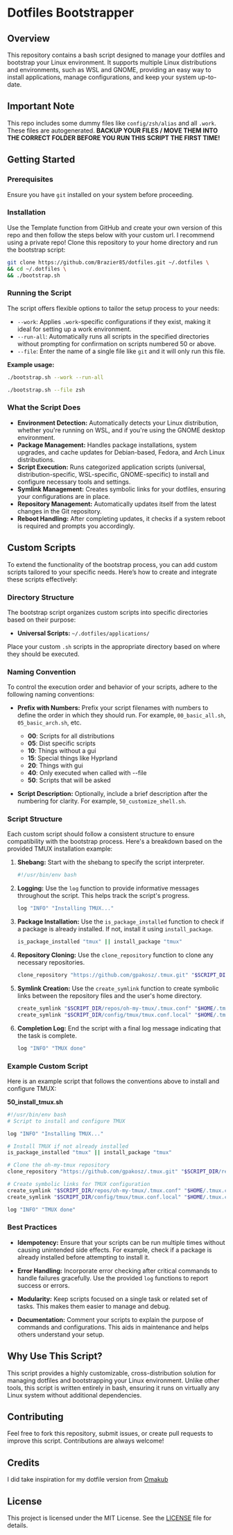 # Dotfiles Bootstrapper

## Overview
This repository contains a bash script designed to manage your dotfiles and bootstrap your Linux environment. It supports multiple Linux distributions and environments, such as WSL and GNOME, providing an easy way to install applications, manage configurations, and keep your system up-to-date.

## Important Note
This repo includes some dummy files like `config/zsh/alias` and all `.work`. These files are autogenerated.
**BACKUP YOUR FILES / MOVE THEM INTO THE CORRECT FOLDER BEFORE YOU RUN THIS SCRIPT THE FIRST TIME!**

## Getting Started

### Prerequisites
Ensure you have `git` installed on your system before proceeding.

### Installation
Use the Template function from GitHub and create your own version of this repo and then follow the steps below with your custom url. I recommend using a private repo!
Clone this repository to your home directory and run the bootstrap script:

```bash
git clone https://github.com/Brazier85/dotfiles.git ~/.dotfiles \
&& cd ~/.dotfiles \
&& ./bootstrap.sh
```

### Running the Script
The script offers flexible options to tailor the setup process to your needs:

- `--work`: Applies `.work`-specific configurations if they exist, making it ideal for setting up a work environment.
- `--run-all`: Automatically runs all scripts in the specified directories without prompting for confirmation on scripts numbered 50 or above.
- `--file`: Enter the name of a single file like `git` and it will only run this file.

**Example usage:**

```bash
./bootstrap.sh --work --run-all

./bootstrap.sh --file zsh
```

### What the Script Does
- **Environment Detection:** Automatically detects your Linux distribution, whether you're running on WSL, and if you're using the GNOME desktop environment.
- **Package Management:** Handles package installations, system upgrades, and cache updates for Debian-based, Fedora, and Arch Linux distributions.
- **Script Execution:** Runs categorized application scripts (universal, distribution-specific, WSL-specific, GNOME-specific) to install and configure necessary tools and settings.
- **Symlink Management:** Creates symbolic links for your dotfiles, ensuring your configurations are in place.
- **Repository Management:** Automatically updates itself from the latest changes in the Git repository.
- **Reboot Handling:** After completing updates, it checks if a system reboot is required and prompts you accordingly.

## Custom Scripts

To extend the functionality of the bootstrap process, you can add custom scripts tailored to your specific needs. Here’s how to create and integrate these scripts effectively:

### Directory Structure
The bootstrap script organizes custom scripts into specific directories based on their purpose:

- **Universal Scripts:** `~/.dotfiles/applications/`

Place your custom `.sh` scripts in the appropriate directory based on where they should be executed.

### Naming Convention
To control the execution order and behavior of your scripts, adhere to the following naming conventions:

- **Prefix with Numbers:** Prefix your script filenames with numbers to define the order in which they should run. For example, `00_basic_all.sh`, `05_basic_arch.sh`, etc.

   - **00**: Scripts for all distributions
   - **05**: Dist specific scripts
   - **10**: Things without a gui
   - **15**: Special things like Hyprland
   - **20**: Things with gui
   - **40**: Only executed when called with --file
   - **50**: Scripts that will be asked

- **Script Description:** Optionally, include a brief description after the numbering for clarity. For example, `50_customize_shell.sh`.

### Script Structure
Each custom script should follow a consistent structure to ensure compatibility with the bootstrap process. Here's a breakdown based on the provided TMUX installation example:

1. **Shebang:** Start with the shebang to specify the script interpreter.

   ```bash
   #!/usr/bin/env bash
   ```

2. **Logging:** Use the `log` function to provide informative messages throughout the script. This helps track the script's progress.

   ```bash
   log "INFO" "Installing TMUX..."
   ```

3. **Package Installation:** Use the `is_package_installed` function to check if a package is already installed. If not, install it using `install_package`.

   ```bash
   is_package_installed "tmux" || install_package "tmux"
   ```

4. **Repository Cloning:** Use the `clone_repository` function to clone any necessary repositories.

   ```bash
   clone_repository "https://github.com/gpakosz/.tmux.git" "$SCRIPT_DIR/repos/oh-my-tmux"
   ```

5. **Symlink Creation:** Use the `create_symlink` function to create symbolic links between the repository files and the user's home directory.

   ```bash
   create_symlink "$SCRIPT_DIR/repos/oh-my-tmux/.tmux.conf" "$HOME/.tmux.conf"
   create_symlink "$SCRIPT_DIR/config/tmux/tmux.conf.local" "$HOME/.tmux.conf.local"
   ```

6. **Completion Log:** End the script with a final log message indicating that the task is complete.

   ```bash
   log "INFO" "TMUX done"
   ```

### Example Custom Script

Here is an example script that follows the conventions above to install and configure TMUX:

**50_install_tmux.sh**

```bash
#!/usr/bin/env bash
# Script to install and configure TMUX

log "INFO" "Installing TMUX..."

# Install TMUX if not already installed
is_package_installed "tmux" || install_package "tmux"

# Clone the oh-my-tmux repository
clone_repository "https://github.com/gpakosz/.tmux.git" "$SCRIPT_DIR/repos/oh-my-tmux"

# Create symbolic links for TMUX configuration
create_symlink "$SCRIPT_DIR/repos/oh-my-tmux/.tmux.conf" "$HOME/.tmux.conf"
create_symlink "$SCRIPT_DIR/config/tmux/tmux.conf.local" "$HOME/.tmux.conf.local"

log "INFO" "TMUX done"
```

### Best Practices
- **Idempotency:** Ensure that your scripts can be run multiple times without causing unintended side effects. For example, check if a package is already installed before attempting to install it.

- **Error Handling:** Incorporate error checking after critical commands to handle failures gracefully. Use the provided `log` functions to report success or errors.

- **Modularity:** Keep scripts focused on a single task or related set of tasks. This makes them easier to manage and debug.

- **Documentation:** Comment your scripts to explain the purpose of commands and configurations. This aids in maintenance and helps others understand your setup.

## Why Use This Script?
This script provides a highly customizable, cross-distribution solution for managing dotfiles and bootstrapping your Linux environment. Unlike other tools, this script is written entirely in bash, ensuring it runs on virtually any Linux system without additional dependencies.

## Contributing
Feel free to fork this repository, submit issues, or create pull requests to improve this script. Contributions are always welcome!

## Credits
I did take inspiration for my dotfile version from [Omakub](https://github.com/basecamp/omakub)

## License
This project is licensed under the MIT License. See the [LICENSE](LICENSE) file for details.
